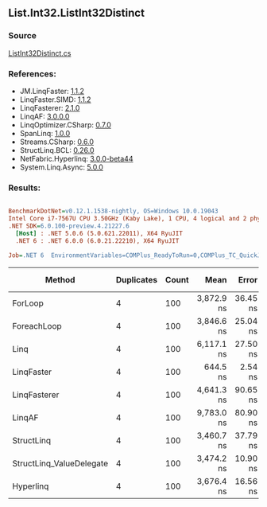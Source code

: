 ﻿## List.Int32.ListInt32Distinct

### Source
[ListInt32Distinct.cs](../LinqBenchmarks/List/Int32/ListInt32Distinct.cs)

### References:
- JM.LinqFaster: [1.1.2](https://www.nuget.org/packages/JM.LinqFaster/1.1.2)
- LinqFaster.SIMD: [1.1.2](https://www.nuget.org/packages/LinqFaster.SIMD/1.0.3)
- LinqFasterer: [2.1.0](https://www.nuget.org/packages/LinqFasterer/2.1.0)
- LinqAF: [3.0.0.0](https://www.nuget.org/packages/LinqAF/3.0.0.0)
- LinqOptimizer.CSharp: [0.7.0](https://www.nuget.org/packages/LinqOptimizer.CSharp/0.7.0)
- SpanLinq: [1.0.0](https://www.nuget.org/packages/SpanLinq/1.0.0)
- Streams.CSharp: [0.6.0](https://www.nuget.org/packages/Streams.CSharp/0.6.0)
- StructLinq.BCL: [0.26.0](https://www.nuget.org/packages/StructLinq/0.26.0)
- NetFabric.Hyperlinq: [3.0.0-beta44](https://www.nuget.org/packages/NetFabric.Hyperlinq/3.0.0-beta44)
- System.Linq.Async: [5.0.0](https://www.nuget.org/packages/System.Linq.Async/5.0.0)

### Results:
``` ini

BenchmarkDotNet=v0.12.1.1538-nightly, OS=Windows 10.0.19043
Intel Core i7-7567U CPU 3.50GHz (Kaby Lake), 1 CPU, 4 logical and 2 physical cores
.NET SDK=6.0.100-preview.4.21227.6
  [Host] : .NET 5.0.6 (5.0.621.22011), X64 RyuJIT
  .NET 6 : .NET 6.0.0 (6.0.21.22210), X64 RyuJIT

Job=.NET 6  EnvironmentVariables=COMPlus_ReadyToRun=0,COMPlus_TC_QuickJitForLoops=1,COMPlus_TieredPGO=1  Runtime=.NET 6.0  

```
|                   Method | Duplicates | Count |       Mean |    Error |    StdDev | Ratio | RatioSD |  Gen 0 | Gen 1 | Gen 2 | Allocated |
|------------------------- |----------- |------ |-----------:|---------:|----------:|------:|--------:|-------:|------:|------:|----------:|
|                  ForLoop |          4 |   100 | 3,872.9 ns | 36.45 ns |  34.09 ns |  1.00 |    0.00 | 2.8610 |     - |     - |   6,000 B |
|              ForeachLoop |          4 |   100 | 3,846.6 ns | 25.04 ns |  22.20 ns |  0.99 |    0.01 | 2.8610 |     - |     - |   6,000 B |
|                     Linq |          4 |   100 | 6,117.1 ns | 27.50 ns |  21.47 ns |  1.58 |    0.01 | 2.8610 |     - |     - |   6,000 B |
|               LinqFaster |          4 |   100 |   644.5 ns |  2.54 ns |   2.25 ns |  0.17 |    0.00 |      - |     - |     - |         - |
|             LinqFasterer |          4 |   100 | 4,641.3 ns | 90.65 ns | 132.87 ns |  1.19 |    0.04 | 5.2032 |     - |     - |  10,896 B |
|                   LinqAF |          4 |   100 | 9,783.0 ns | 80.90 ns |  67.55 ns |  2.52 |    0.03 | 5.9204 |     - |     - |  12,400 B |
|               StructLinq |          4 |   100 | 3,460.7 ns | 37.79 ns |  35.35 ns |  0.89 |    0.01 | 0.0153 |     - |     - |      32 B |
| StructLinq_ValueDelegate |          4 |   100 | 3,474.2 ns | 10.90 ns |  10.19 ns |  0.90 |    0.01 |      - |     - |     - |         - |
|                Hyperlinq |          4 |   100 | 3,676.4 ns | 16.56 ns |  14.68 ns |  0.95 |    0.01 |      - |     - |     - |         - |
